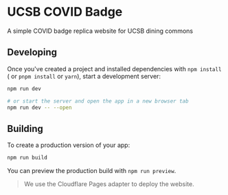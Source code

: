 # UCSB COVID Badge

A simple COVID badge replica website for UCSB dining commons

## Developing

Once you've created a project and installed dependencies with `npm install` (
or `pnpm install` or `yarn`), start a development server:

```bash
npm run dev

# or start the server and open the app in a new browser tab
npm run dev -- --open
```

## Building

To create a production version of your app:

```bash
npm run build
```

You can preview the production build with `npm run preview`.

> We use the Cloudflare Pages adapter to deploy the website.
